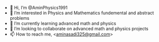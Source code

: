 - 👋 Hi, I’m @AminPhysics1991
- 👀 I’m interested in Physics and Mathematics fundemental and abstract problems
- 🌱 I’m currently learning advanced math and physics
- 💞️ I’m looking to collaborate on advanced math and physics projects
- 📫 How to reach me, <<aminasadi325@gmail.com>>

<!---
AminPhysics1991/AminPhysics1991 is a ✨ special ✨ repository because its `README.md` (this file) appears on your GitHub profile.
You can click the Preview link to take a look at your changes.
--->
